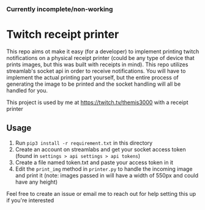 ### Currently incomplete/non-working

# Twitch receipt printer
This repo aims ot make it easy (for a developer) to implement printing twitch notifications on a physical receipt printer (could be any type of device that prints images, but this was built with receipts in mind). This repo utilizes streamlab's socket api in order to receive notifications. You will have to implement the actual printing part yourself, but the entire process of generating the image to be printed and the socket handling will all be handled for you.

This project is used by me at https://twitch.tv/themis3000 with a receipt printer

## Usage
1. Run `pip3 install -r requirement.txt` in this directory
2. Create an account on streamlabs and get your socket access token (found in `settings > api settings > api tokens`)
3. Create a file named token.txt and paste your access token in it
4. Edit the `print_img` method in `printer.py` to handle the incoming image and print it (note: images passed in will have a width of 550px and could have any height)

Feel free to create an issue or email me to reach out for help setting this up if you're interested
